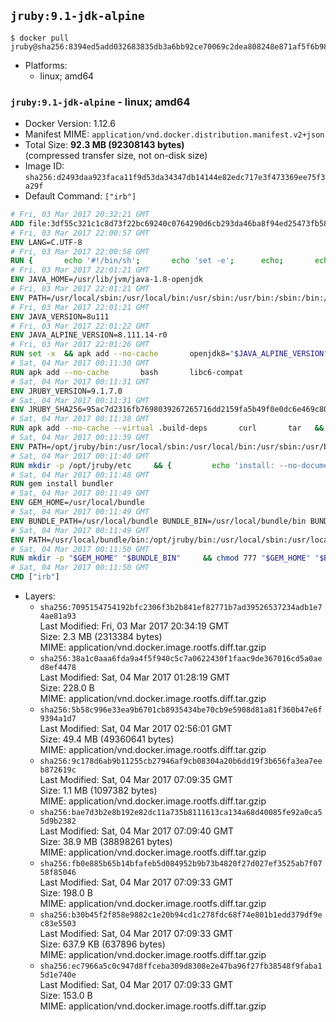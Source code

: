 ## `jruby:9.1-jdk-alpine`

```console
$ docker pull jruby@sha256:8394ed5add032683835db3a6bb92ce70069c2dea808248e871af5f6b989badce
```

-	Platforms:
	-	linux; amd64

### `jruby:9.1-jdk-alpine` - linux; amd64

-	Docker Version: 1.12.6
-	Manifest MIME: `application/vnd.docker.distribution.manifest.v2+json`
-	Total Size: **92.3 MB (92308143 bytes)**  
	(compressed transfer size, not on-disk size)
-	Image ID: `sha256:d2493daa923faca11f9d53da34347db14144e82edc717e3f473369ee75f3a29f`
-	Default Command: `["irb"]`

```dockerfile
# Fri, 03 Mar 2017 20:32:21 GMT
ADD file:3df55c321c1c8d73f22bc69240c0764290d6cb293da46ba8f94ed25473fb5853 in / 
# Fri, 03 Mar 2017 22:00:57 GMT
ENV LANG=C.UTF-8
# Fri, 03 Mar 2017 22:00:58 GMT
RUN { 		echo '#!/bin/sh'; 		echo 'set -e'; 		echo; 		echo 'dirname "$(dirname "$(readlink -f "$(which javac || which java)")")"'; 	} > /usr/local/bin/docker-java-home 	&& chmod +x /usr/local/bin/docker-java-home
# Fri, 03 Mar 2017 22:01:21 GMT
ENV JAVA_HOME=/usr/lib/jvm/java-1.8-openjdk
# Fri, 03 Mar 2017 22:01:21 GMT
ENV PATH=/usr/local/sbin:/usr/local/bin:/usr/sbin:/usr/bin:/sbin:/bin:/usr/lib/jvm/java-1.8-openjdk/jre/bin:/usr/lib/jvm/java-1.8-openjdk/bin
# Fri, 03 Mar 2017 22:01:21 GMT
ENV JAVA_VERSION=8u111
# Fri, 03 Mar 2017 22:01:22 GMT
ENV JAVA_ALPINE_VERSION=8.111.14-r0
# Fri, 03 Mar 2017 22:01:26 GMT
RUN set -x 	&& apk add --no-cache 		openjdk8="$JAVA_ALPINE_VERSION" 	&& [ "$JAVA_HOME" = "$(docker-java-home)" ]
# Sat, 04 Mar 2017 00:11:30 GMT
RUN apk add --no-cache       bash       libc6-compat
# Sat, 04 Mar 2017 00:11:31 GMT
ENV JRUBY_VERSION=9.1.7.0
# Sat, 04 Mar 2017 00:11:31 GMT
ENV JRUBY_SHA256=95ac7d2316fb7698039267265716dd2159fa5b49f0e0dc6e469c80ad59072926
# Sat, 04 Mar 2017 00:11:38 GMT
RUN apk add --no-cache --virtual .build-deps       curl       tar   && mkdir -p /opt/jruby   && curl -fSL https://s3.amazonaws.com/jruby.org/downloads/${JRUBY_VERSION}/jruby-bin-${JRUBY_VERSION}.tar.gz -o /tmp/jruby.tar.gz   && echo "$JRUBY_SHA256 */tmp/jruby.tar.gz" | sha256sum -c -   && tar -zx --strip-components=1 -f /tmp/jruby.tar.gz -C /opt/jruby   && rm /tmp/jruby.tar.gz   && ln -s /opt/jruby/bin/jruby /usr/local/bin/ruby   && apk del .build-deps
# Sat, 04 Mar 2017 00:11:39 GMT
ENV PATH=/opt/jruby/bin:/usr/local/sbin:/usr/local/bin:/usr/sbin:/usr/bin:/sbin:/bin:/usr/lib/jvm/java-1.8-openjdk/jre/bin:/usr/lib/jvm/java-1.8-openjdk/bin
# Sat, 04 Mar 2017 00:11:40 GMT
RUN mkdir -p /opt/jruby/etc     && {         echo 'install: --no-document';         echo 'update: --no-document';     } >> /opt/jruby/etc/gemrc
# Sat, 04 Mar 2017 00:11:48 GMT
RUN gem install bundler
# Sat, 04 Mar 2017 00:11:49 GMT
ENV GEM_HOME=/usr/local/bundle
# Sat, 04 Mar 2017 00:11:49 GMT
ENV BUNDLE_PATH=/usr/local/bundle BUNDLE_BIN=/usr/local/bundle/bin BUNDLE_SILENCE_ROOT_WARNING=1 BUNDLE_APP_CONFIG=/usr/local/bundle
# Sat, 04 Mar 2017 00:11:49 GMT
ENV PATH=/usr/local/bundle/bin:/opt/jruby/bin:/usr/local/sbin:/usr/local/bin:/usr/sbin:/usr/bin:/sbin:/bin:/usr/lib/jvm/java-1.8-openjdk/jre/bin:/usr/lib/jvm/java-1.8-openjdk/bin
# Sat, 04 Mar 2017 00:11:50 GMT
RUN mkdir -p "$GEM_HOME" "$BUNDLE_BIN"     && chmod 777 "$GEM_HOME" "$BUNDLE_BIN"
# Sat, 04 Mar 2017 00:11:50 GMT
CMD ["irb"]
```

-	Layers:
	-	`sha256:7095154754192bfc2306f3b2b841ef82771b7ad39526537234adb1e74ae81a93`  
		Last Modified: Fri, 03 Mar 2017 20:34:19 GMT  
		Size: 2.3 MB (2313384 bytes)  
		MIME: application/vnd.docker.image.rootfs.diff.tar.gzip
	-	`sha256:38a1c0aaa6fda9a4f5f940c5c7a0622430f1faac9de367016cd5a0aed8ef4478`  
		Last Modified: Sat, 04 Mar 2017 01:28:19 GMT  
		Size: 228.0 B  
		MIME: application/vnd.docker.image.rootfs.diff.tar.gzip
	-	`sha256:5b58c996e33ea9b6701cb8935434be70cb9e5908d81a81f360b47e6f9394a1d7`  
		Last Modified: Sat, 04 Mar 2017 02:56:01 GMT  
		Size: 49.4 MB (49360641 bytes)  
		MIME: application/vnd.docker.image.rootfs.diff.tar.gzip
	-	`sha256:9c178d6ab9b11255cb27946af9cb08304a20b6dd19f3b656fa3ea7eeb872619c`  
		Last Modified: Sat, 04 Mar 2017 07:09:35 GMT  
		Size: 1.1 MB (1097382 bytes)  
		MIME: application/vnd.docker.image.rootfs.diff.tar.gzip
	-	`sha256:bae7d3b2e8b192e82dc11a735b8111613ca134a68d40085fe92a0ca55d9b2382`  
		Last Modified: Sat, 04 Mar 2017 07:09:40 GMT  
		Size: 38.9 MB (38898261 bytes)  
		MIME: application/vnd.docker.image.rootfs.diff.tar.gzip
	-	`sha256:fb0e885b65b14bfafeb5d084952b9b73b4820f27d027ef3525ab7f0758f85046`  
		Last Modified: Sat, 04 Mar 2017 07:09:33 GMT  
		Size: 198.0 B  
		MIME: application/vnd.docker.image.rootfs.diff.tar.gzip
	-	`sha256:b30b45f2f858e9882c1e20b94cd1c278fdc68f74e801b1edd379df9ec83e5503`  
		Last Modified: Sat, 04 Mar 2017 07:09:33 GMT  
		Size: 637.9 KB (637896 bytes)  
		MIME: application/vnd.docker.image.rootfs.diff.tar.gzip
	-	`sha256:ec7966a5c0c947d8ffceba309d8308e2e47ba96f27fb38548f9faba15d1e740e`  
		Last Modified: Sat, 04 Mar 2017 07:09:33 GMT  
		Size: 153.0 B  
		MIME: application/vnd.docker.image.rootfs.diff.tar.gzip
